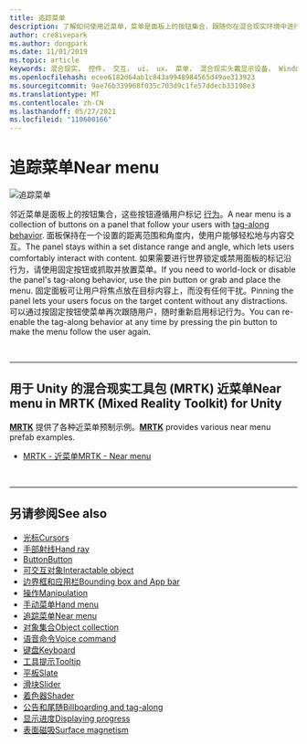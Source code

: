 ```yaml
---
title: 追踪菜单
description: 了解如何使用近菜单，菜单是面板上的按钮集合，跟随你在混合现实环境中进行标记行为。
author: cre8ivepark
ms.author: dongpark
ms.date: 11/01/2019
ms.topic: article
keywords: 混合现实， 控件， 交互， ui， ux， 菜单， 混合现实头戴显示设备， Windows 混合现实头戴显示设备， 虚拟现实头戴显示设备， HoloLens， MRTK， 混合现实工具包
ms.openlocfilehash: ecee6182d64ab1c843a9948984565d49ae313923
ms.sourcegitcommit: 9ae76b339968f035c703d9c1fe57ddecb33198e3
ms.translationtype: MT
ms.contentlocale: zh-CN
ms.lasthandoff: 05/27/2021
ms.locfileid: "110600166"
---
```

# <a name="near-menu"></a><span data-ttu-id="4db65-104">追踪菜单</span><span class="sxs-lookup"><span data-stu-id="4db65-104">Near menu</span></span>

![追踪菜单](images/UX_Hero_NearMenu.jpg)

<span data-ttu-id="4db65-106">邻近菜单是面板上的按钮集合，这些按钮遵循用户标记 [行为](billboarding-and-tag-along.md#what-is-a-tag-along)。</span><span class="sxs-lookup"><span data-stu-id="4db65-106">A near menu is a collection of buttons on a panel that follow your users with [tag-along behavior](billboarding-and-tag-along.md#what-is-a-tag-along).</span></span> <span data-ttu-id="4db65-107">面板保持在一个设置的距离范围和角度内，使用户能够轻松地与内容交互。</span><span class="sxs-lookup"><span data-stu-id="4db65-107">The panel stays within a set distance range and angle, which lets users comfortably interact with content.</span></span> <span data-ttu-id="4db65-108">如果需要进行世界锁定或禁用面板的标记沿行为，请使用固定按钮或抓取并放置菜单。</span><span class="sxs-lookup"><span data-stu-id="4db65-108">If you need to world-lock or disable the panel's tag-along behavior, use the pin button or grab and place the menu.</span></span> <span data-ttu-id="4db65-109">固定面板可让用户将焦点放在目标内容上，而没有任何干扰。</span><span class="sxs-lookup"><span data-stu-id="4db65-109">Pinning the panel lets your users focus on the target content without any distractions.</span></span> <span data-ttu-id="4db65-110">可以通过按固定按钮使菜单再次跟随用户，随时重新启用标记行为。</span><span class="sxs-lookup"><span data-stu-id="4db65-110">You can re-enable the tag-along behavior at any time by pressing the pin button to make the menu follow the user again.</span></span>

<br>

---

## <a name="near-menu-in-mrtk-mixed-reality-toolkit-for-unity"></a><span data-ttu-id="4db65-111">用于 Unity 的混合现实工具包 (MRTK) 近菜单</span><span class="sxs-lookup"><span data-stu-id="4db65-111">Near menu in MRTK (Mixed Reality Toolkit) for Unity</span></span>
<span data-ttu-id="4db65-112">**[MRTK](https://github.com/Microsoft/MixedRealityToolkit-Unity)** 提供了各种近菜单预制示例。</span><span class="sxs-lookup"><span data-stu-id="4db65-112">**[MRTK](https://github.com/Microsoft/MixedRealityToolkit-Unity)** provides various near menu prefab examples.</span></span>

* [<span data-ttu-id="4db65-113">MRTK - 近菜单</span><span class="sxs-lookup"><span data-stu-id="4db65-113">MRTK - Near menu</span></span>](/windows/mixed-reality/mrtk-unity/features/ux-building-blocks/near-menu)

<br>

---

## <a name="see-also"></a><span data-ttu-id="4db65-114">另请参阅</span><span class="sxs-lookup"><span data-stu-id="4db65-114">See also</span></span>

* [<span data-ttu-id="4db65-115">光标</span><span class="sxs-lookup"><span data-stu-id="4db65-115">Cursors</span></span>](cursors.md)
* [<span data-ttu-id="4db65-116">手部射线</span><span class="sxs-lookup"><span data-stu-id="4db65-116">Hand ray</span></span>](point-and-commit.md)
* [<span data-ttu-id="4db65-117">Button</span><span class="sxs-lookup"><span data-stu-id="4db65-117">Button</span></span>](button.md)
* [<span data-ttu-id="4db65-118">可交互对象</span><span class="sxs-lookup"><span data-stu-id="4db65-118">Interactable object</span></span>](interactable-object.md)
* [<span data-ttu-id="4db65-119">边界框和应用栏</span><span class="sxs-lookup"><span data-stu-id="4db65-119">Bounding box and App bar</span></span>](app-bar-and-bounding-box.md)
* [<span data-ttu-id="4db65-120">操作</span><span class="sxs-lookup"><span data-stu-id="4db65-120">Manipulation</span></span>](direct-manipulation.md)
* [<span data-ttu-id="4db65-121">手动菜单</span><span class="sxs-lookup"><span data-stu-id="4db65-121">Hand menu</span></span>](hand-menu.md)
* [<span data-ttu-id="4db65-122">追踪菜单</span><span class="sxs-lookup"><span data-stu-id="4db65-122">Near menu</span></span>](near-menu.md)
* [<span data-ttu-id="4db65-123">对象集合</span><span class="sxs-lookup"><span data-stu-id="4db65-123">Object collection</span></span>](object-collection.md)
* [<span data-ttu-id="4db65-124">语音命令</span><span class="sxs-lookup"><span data-stu-id="4db65-124">Voice command</span></span>](voice-input.md)
* [<span data-ttu-id="4db65-125">键盘</span><span class="sxs-lookup"><span data-stu-id="4db65-125">Keyboard</span></span>](keyboard.md)
* [<span data-ttu-id="4db65-126">工具提示</span><span class="sxs-lookup"><span data-stu-id="4db65-126">Tooltip</span></span>](tooltip.md)
* [<span data-ttu-id="4db65-127">平板</span><span class="sxs-lookup"><span data-stu-id="4db65-127">Slate</span></span>](slate.md)
* [<span data-ttu-id="4db65-128">滑块</span><span class="sxs-lookup"><span data-stu-id="4db65-128">Slider</span></span>](slider.md)
* [<span data-ttu-id="4db65-129">着色器</span><span class="sxs-lookup"><span data-stu-id="4db65-129">Shader</span></span>](shader.md)
* [<span data-ttu-id="4db65-130">公告和尾随</span><span class="sxs-lookup"><span data-stu-id="4db65-130">Billboarding and tag-along</span></span>](billboarding-and-tag-along.md)
* [<span data-ttu-id="4db65-131">显示进度</span><span class="sxs-lookup"><span data-stu-id="4db65-131">Displaying progress</span></span>](progress.md)
* [<span data-ttu-id="4db65-132">表面磁吸</span><span class="sxs-lookup"><span data-stu-id="4db65-132">Surface magnetism</span></span>](surface-magnetism.md)